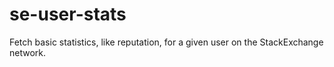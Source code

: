 # se-user-stats
Fetch basic statistics, like reputation, for a given user on the StackExchange network.
